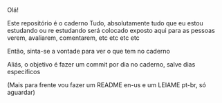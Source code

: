 Olá!

Este repositório é o caderno
Tudo, absolutamente tudo que eu estou estudando ou re estudando será colocado exposto aqui para as pessoas verem, avaliarem, comentarem, etc etc etc etc

Então, sinta-se a vontade para ver o que tem no caderno

Aliás, o objetivo é fazer um commit por dia no caderno, salve dias específicos

(Mais para frente vou fazer um README en-us e um LEIAME pt-br, só aguardar)
